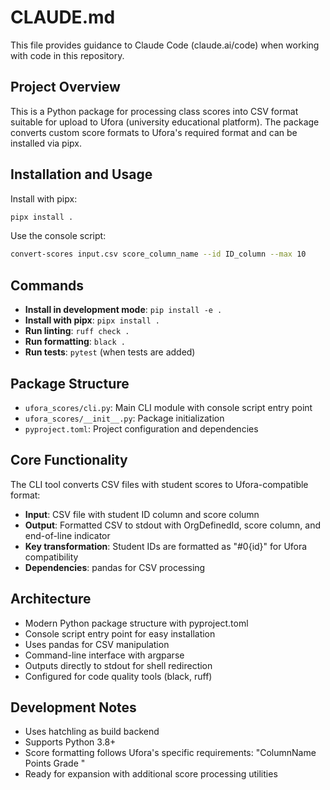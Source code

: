 # CLAUDE.md

This file provides guidance to Claude Code (claude.ai/code) when working with code in this repository.

## Project Overview

This is a Python package for processing class scores into CSV format suitable for upload to Ufora (university educational platform). The package converts custom score formats to Ufora's required format and can be installed via pipx.

## Installation and Usage

Install with pipx:
```bash
pipx install .
```

Use the console script:
```bash
convert-scores input.csv score_column_name --id ID_column --max 10
```

## Commands

- **Install in development mode**: `pip install -e .`
- **Install with pipx**: `pipx install .`
- **Run linting**: `ruff check .`
- **Run formatting**: `black .`
- **Run tests**: `pytest` (when tests are added)

## Package Structure

- `ufora_scores/cli.py`: Main CLI module with console script entry point
- `ufora_scores/__init__.py`: Package initialization
- `pyproject.toml`: Project configuration and dependencies

## Core Functionality

The CLI tool converts CSV files with student scores to Ufora-compatible format:

- **Input**: CSV file with student ID column and score column
- **Output**: Formatted CSV to stdout with OrgDefinedId, score column, and end-of-line indicator
- **Key transformation**: Student IDs are formatted as "#0{id}" for Ufora compatibility
- **Dependencies**: pandas for CSV processing

## Architecture

- Modern Python package structure with pyproject.toml
- Console script entry point for easy installation
- Uses pandas for CSV manipulation
- Command-line interface with argparse
- Outputs directly to stdout for shell redirection
- Configured for code quality tools (black, ruff)

## Development Notes

- Uses hatchling as build backend
- Supports Python 3.8+
- Score formatting follows Ufora's specific requirements: "ColumnName Points Grade <Numeric MaxPoints:N>"
- Ready for expansion with additional score processing utilities